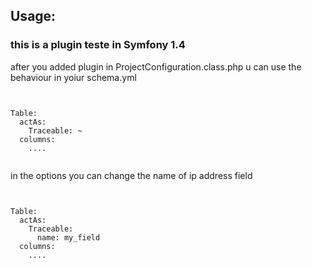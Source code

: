 <h2>Usage:</h2>
<h3>this is a plugin teste in Symfony 1.4</h3>
<p>after you added plugin in ProjectConfiguration.class.php u can use the behaviour in yoiur schema.yml</p>

<pre><code>

Table:
  actAs:
    Traceable: ~
  columns:
  	....      
    
</code></pre>

<p>in the options you can change the name of ip address field</p>

<pre><code>

Table:
  actAs:
    Traceable:
      name: my_field
  columns:
  	....      
    
</code></pre>